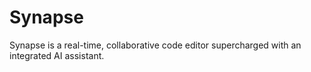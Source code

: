 # Synapse
Synapse is a real-time, collaborative code editor supercharged with an integrated AI assistant.
